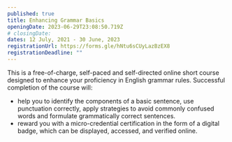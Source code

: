 ```yaml
---
published: true
title: Enhancing Grammar Basics
openingDate: 2023-06-29T23:08:50.719Z
# closingDate:
dates: 12 July, 2021 - 30 June, 2023
registrationUrl: https://forms.gle/hNtu6sCUyLazBzEX8
registrationDeadline: ""
---
```


This is a free-of-charge, self-paced and self-directed online short
course designed to enhance your proficiency in English grammar
rules. Successful completion of the course will:

- help you to identify the components of a basic sentence, use punctuation correctly, apply strategies to avoid commonly confused words and formulate grammatically correct sentences.
- reward you with a micro-credential certification in the form of a digital badge, which can be displayed, accessed, and verified online.
